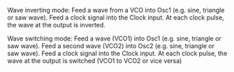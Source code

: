 

Wave inverting mode:
Feed a wave from a VCO into Osc1 (e.g. sine, triangle or saw wave).
Feed a clock signal into the Clock input.
At each clock pulse, the wave at the output is inverted.




Wave switching mode:
Feed a wave (VCO1) into Osc1 (e.g. sine, triangle or saw wave).
Feed a second wave (VCO2) into Osc2 (e.g. sine, triangle or saw wave).
Feed a clock signal into the Clock input.
At each clock pulse, the wave at the output is switched (VCO1 to VCO2 or vice versa)
